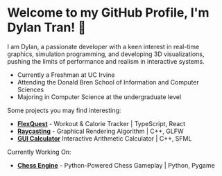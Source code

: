 # Welcome to my GitHub Profile, I'm Dylan Tran! 👋

I am Dylan, a passionate developer with a keen interest in real-time graphics, simulation programming, and developing 3D visualizations, pushing the limits of performance and realism in interactive systems.

- Currently a Freshman at UC Irvine
- Attending the Donald Bren School of Information and Computer Sciences
- Majoring in Computer Science at the undergraduate level

Some projects you may find interesting:
- [**FlexQuest**](https://github.com/DylanBT928/FlexQuest) - Workout & Calorie Tracker | TypeScript, React
- [**Raycasting**](https://github.com/DylanBT928/raycasting) - Graphical Rendering Algorithm | C++, GLFW
- [**GUI Calculator**](https://github.com/DylanBT928/gui-calculator) Interactive Arithmetic Calculator | C++, SFML

Currently Working On:
- [**Chess Engine**](https://github.com/DylanBT928/chess-engine) - Python-Powered Chess Gameplay | Python, Pygame
